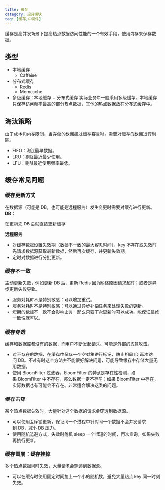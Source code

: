 ```yaml
---
title: 缓存
category: 应用模块
tag: [缓存,中间件]
---
```


缓存是高并发场景下提高热点数据访问性能的一个有效手段，使用内存来保存数据。
<!--more-->

## 类型
* 本地缓存
    * Caffeine
* 分布式缓存
    * [Redis](/2021/07/29/20181111/)
    * Memcache
* 多级缓存：本地缓存 + 分布式缓存
实际业务中一般采用多级缓存，本地缓存只保存访问频率最高的部分热点数据，其他的热点数据放在分布式缓存中。

## 淘汰策略
由于成本和内存限制，当存储的数据超过缓存容量时，需要对缓存的数据进行剔除。
* FIFO：淘汰最早数据。
* LRU：剔除最近最少使用。
* LFU：剔除最近使用频率最低。

## 缓存常见问题
### 缓存更新方式
在数据源（可能是 DB，也可能是远程服务）发生变更时需要对缓存进行更新。
**DB：**

在更新完 DB 后就直接更新缓存

**远程服务**

- 对缓存数据设置失效期（数据不一致的最大容忍时间），key 不存在或失效时先请求数据源获取最新数据，然后再次缓存，并更新失效期。
- 定时对数据进行分批更新。

### 缓存不一致
主动更新失败，例如更新 DB 后，更新 Redis 因为网络原因请求超时；或者是异步更新失败导致。

- 服务对耗时不是特别敏感：可以增加重试。
- 服务对耗时不是特别敏感：可以通过异步补偿任务来处理失败的更新。
- 短期的数据不一致不会影响业务：那么只要下次更新时可以成功，能保证最终一致性就可以。

### 缓存穿透
缓存和数据库都没有的数据，而用户不断发起请求。可能是外部的恶意攻击。
* 对不存在的数据，在缓存中保存一个空对象进行标记，防止相同 ID 再次访问 DB。不过有时这个方法并不能很好解决问题，可能导致缓存中存储大量无用数据。
* 使用 BloomFilter 过滤器，BloomFilter 的特点是存在性检测，如果 BloomFilter 中不存在，那么数据一定不存在；如果 BloomFilter 中存在，实际数据也有可能会不存在。非常适合解决这类的问题。

### 缓存击穿
某个热点数据失效时，大量针对这个数据的请求会穿透到数据源。
* 可以使用互斥锁更新，保证同一个进程中针对同一个数据不会并发请求到 DB，减小 DB 压力。
* 使用随机退避方式，失效时随机 sleep 一个很短的时间，再次查询，如果失败再执行更新。



### 缓存雪崩：缓存挂掉
多个热点数据同时失效，大量请求会穿透到数据源。
* 可以在缓存时使用固定时间加上一个小的随机数，避免大量热点 key 同一时刻失效。